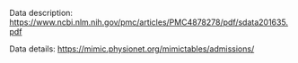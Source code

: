 Data description: https://www.ncbi.nlm.nih.gov/pmc/articles/PMC4878278/pdf/sdata201635.pdf

Data details: https://mimic.physionet.org/mimictables/admissions/